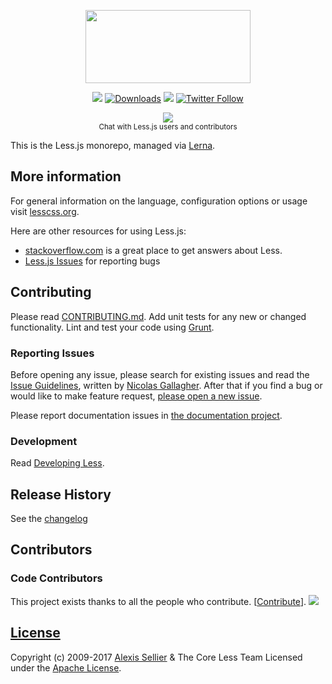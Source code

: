 <p align="center"><img src="http://lesscss.org/public/img/less_logo.png" width="264" height="117">
    
<p align="center">
    <a href="https://github.com/less/less.js/actions?query=branch%3Amaster"><img src="https://github.com/less/less.js/actions/workflows/ci.yml/badge.svg?branch=master"/></a>
    <a href="https://www.npmtrends.com/less"><img src="https://img.shields.io/npm/dm/less.svg?sanitize=true" alt="Downloads"></a>
    <a href="https://www.npmjs.com/package/less"><img src="https://img.shields.io/npm/v/less.svg?sanitize=true" /></a>
    <a href="https://twitter.com/lesstocss"><img alt="Twitter Follow" src="https://img.shields.io/twitter/follow/lesstocss.svg?style=flat-square" style="max-width:100%;" /></a>
</p>

<p align="center"><a href="https://gitter.im/less/less.js?utm_source=badge&amp;utm_medium=badge&amp;utm_campaign=pr-badge&amp;utm_content=badge"><img src="https://badges.gitter.im/Join%20Chat.svg" style="max-width:100%;"></a> <br><sup class="rich-diff-level-one">Chat with Less.js users and contributors</sup></p>

This is the Less.js monorepo, managed via [Lerna](https://lerna.js.org/).

## More information

For general information on the language, configuration options or usage visit [lesscss.org](http://lesscss.org).

Here are other resources for using Less.js:

* [stackoverflow.com][so] is a great place to get answers about Less.
* [Less.js Issues][issues] for reporting bugs


## Contributing
Please read [CONTRIBUTING.md](CONTRIBUTING.md). Add unit tests for any new or changed functionality. Lint and test your code using [Grunt](http://gruntjs.com).

### Reporting Issues

Before opening any issue, please search for existing issues and read the [Issue Guidelines](https://github.com/necolas/issue-guidelines), written by [Nicolas Gallagher](https://github.com/necolas). After that if you find a bug or would like to make feature request, [please open a new issue][issues].

Please report documentation issues in [the documentation project](https://github.com/less/less-docs).

### Development

Read [Developing Less](http://lesscss.org/usage/#developing-less).

## Release History
See the [changelog](CHANGELOG.md)

## Contributors

### Code Contributors

This project exists thanks to all the people who contribute. [[Contribute](CONTRIBUTING.md)].
<a href="https://github.com/less/less.js/graphs/contributors"><img src="https://opencollective.com/less/contributors.svg?width=890&button=false" /></a>


## [License](LICENSE)

Copyright (c) 2009-2017 [Alexis Sellier](http://cloudhead.io) & The Core Less Team
Licensed under the [Apache License](LICENSE).


[so]: http://stackoverflow.com/questions/tagged/less "StackOverflow.com"
[issues]: https://github.com/less/less.js/issues "GitHub Issues for Less.js"
[download]: https://github.com/less/less.js/zipball/master "Download Less.js"
